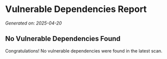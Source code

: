 # Vulnerable Dependencies Report

*Generated on: 2025-04-20*

## No Vulnerable Dependencies Found

Congratulations! No vulnerable dependencies were found in the latest scan.

